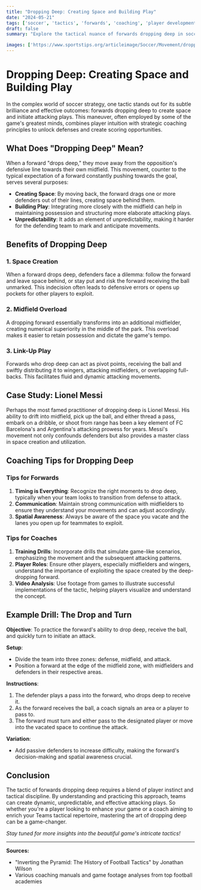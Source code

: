 ```yaml
---
title: "Dropping Deep: Creating Space and Building Play"
date: "2024-05-21"
tags: ['soccer', 'tactics', 'forwards', 'coaching', 'player development', 'attacking moves', 'space creation']
draft: false
summary: "Explore the tactical nuance of forwards dropping deep in soccer to create space and orchestrate attacks, blending player insights with coaching expertise."

images: ['https://www.sportstips.org/articleimage/Soccer/Movement/dropping_deep_creating_space_and_building_play.webp']
---
```


# Dropping Deep: Creating Space and Building Play

In the complex world of soccer strategy, one tactic stands out for its subtle brilliance and effective outcomes: forwards dropping deep to create space and initiate attacking plays. This maneuver, often employed by some of the game's greatest minds, combines player intuition with strategic coaching principles to unlock defenses and create scoring opportunities.

## What Does "Dropping Deep" Mean?

When a forward "drops deep," they move away from the opposition's defensive line towards their own midfield. This movement, counter to the typical expectation of a forward constantly pushing towards the goal, serves several purposes:

- **Creating Space**: By moving back, the forward drags one or more defenders out of their lines, creating space behind them.
- **Building Play**: Integrating more closely with the midfield can help in maintaining possession and structuring more elaborate attacking plays.
- **Unpredictability**: It adds an element of unpredictability, making it harder for the defending team to mark and anticipate movements.

## Benefits of Dropping Deep

### 1. **Space Creation**

When a forward drops deep, defenders face a dilemma: follow the forward and leave space behind, or stay put and risk the forward receiving the ball unmarked. This indecision often leads to defensive errors or opens up pockets for other players to exploit.

### 2. **Midfield Overload**

A dropping forward essentially transforms into an additional midfielder, creating numerical superiority in the middle of the park. This overload makes it easier to retain possession and dictate the game's tempo.

### 3. **Link-Up Play**

Forwards who drop deep can act as pivot points, receiving the ball and swiftly distributing it to wingers, attacking midfielders, or overlapping full-backs. This facilitates fluid and dynamic attacking movements.

## Case Study: Lionel Messi

Perhaps the most famed practitioner of dropping deep is Lionel Messi. His ability to drift into midfield, pick up the ball, and either thread a pass, embark on a dribble, or shoot from range has been a key element of FC Barcelona's and Argentina's attacking prowess for years. Messi's movement not only confounds defenders but also provides a master class in space creation and utilization.

## Coaching Tips for Dropping Deep

### Tips for Forwards

1. **Timing is Everything**: Recognize the right moments to drop deep, typically when your team looks to transition from defense to attack.
2. **Communication**: Maintain strong communication with midfielders to ensure they understand your movements and can adjust accordingly.
3. **Spatial Awareness**: Always be aware of the space you vacate and the lanes you open up for teammates to exploit.

### Tips for Coaches

1. **Training Drills**: Incorporate drills that simulate game-like scenarios, emphasizing the movement and the subsequent attacking patterns.
2. **Player Roles**: Ensure other players, especially midfielders and wingers, understand the importance of exploiting the space created by the deep-dropping forward.
3. **Video Analysis**: Use footage from games to illustrate successful implementations of the tactic, helping players visualize and understand the concept.

## Example Drill: The Drop and Turn

**Objective**: To practice the forward's ability to drop deep, receive the ball, and quickly turn to initiate an attack.

**Setup**:
- Divide the team into three zones: defense, midfield, and attack.
- Position a forward at the edge of the midfield zone, with midfielders and defenders in their respective areas.

**Instructions**:
1. The defender plays a pass into the forward, who drops deep to receive it.
2. As the forward receives the ball, a coach signals an area or a player to pass to.
3. The forward must turn and either pass to the designated player or move into the vacated space to continue the attack.

**Variation**:
- Add passive defenders to increase difficulty, making the forward's decision-making and spatial awareness crucial.

## Conclusion

The tactic of forwards dropping deep requires a blend of player instinct and tactical discipline. By understanding and practicing this approach, teams can create dynamic, unpredictable, and effective attacking plays. So whether you're a player looking to enhance your game or a coach aiming to enrich your Teams tactical repertoire, mastering the art of dropping deep can be a game-changer.

_Stay tuned for more insights into the beautiful game's intricate tactics!_

---

**Sources:**
- "Inverting the Pyramid: The History of Football Tactics" by Jonathan Wilson
- Various coaching manuals and game footage analyses from top football academies